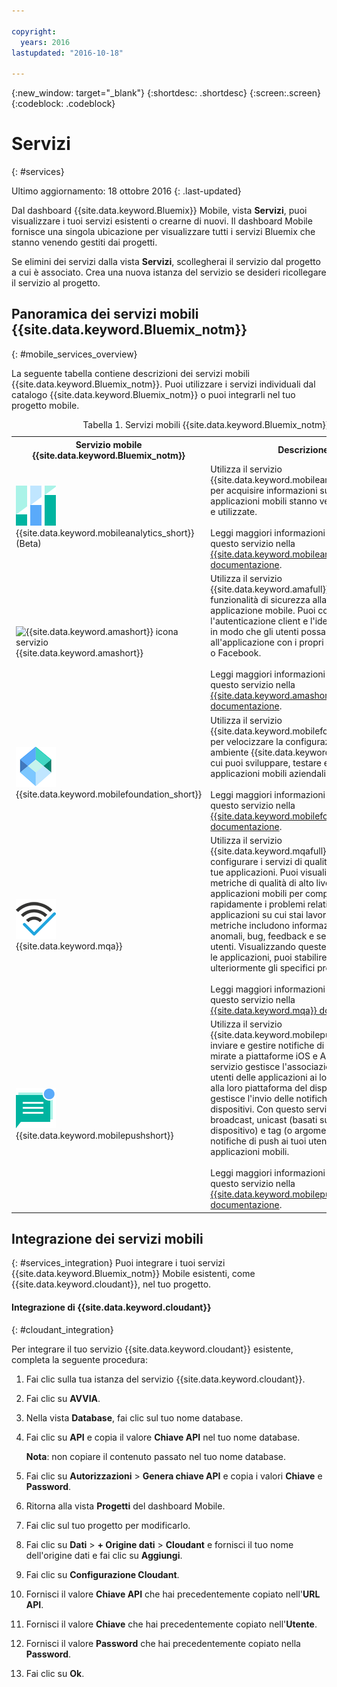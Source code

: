 ```yaml
---

copyright:
  years: 2016
lastupdated: "2016-10-18"

---
```

{:new_window: target="_blank"}
{:shortdesc: .shortdesc}
{:screen:.screen}
{:codeblock: .codeblock}

# Servizi
{: #services}

Ultimo aggiornamento: 18 ottobre 2016
{: .last-updated}

Dal dashboard {{site.data.keyword.Bluemix}} Mobile, vista **Servizi**, puoi visualizzare i tuoi servizi esistenti o crearne di nuovi. Il dashboard Mobile fornisce una singola ubicazione per visualizzare tutti i servizi Bluemix che stanno venendo gestiti dai progetti.  

Se elimini dei servizi dalla vista **Servizi**, scollegherai il servizio dal progetto a cui è associato. Crea una nuova istanza del servizio se desideri ricollegare il servizio al progetto.

## Panoramica dei servizi mobili {{site.data.keyword.Bluemix_notm}}
{: #mobile_services_overview}

La seguente tabella contiene descrizioni dei servizi mobili {{site.data.keyword.Bluemix_notm}}. Puoi utilizzare i servizi individuali dal catalogo {{site.data.keyword.Bluemix_notm}} o puoi integrarli nel tuo progetto mobile.

<table summary="Questa tabella descrive i servizi mobili {{site.data.keyword.Bluemix_notm}} e fornisce link alla documentazione del servizio">
<caption>Tabella 1. Servizi mobili {{site.data.keyword.Bluemix_notm}}</caption>
<th>Servizio mobile {{site.data.keyword.Bluemix_notm}}</th>
<th>Descrizione</th>
<tr>
<td> <img src="images/mobile_analytics_icon.png" alt="{{site.data.keyword.mobileanalytics_short}}icona"><br/>{{site.data.keyword.mobileanalytics_short}} (Beta)</td>
<td valign="top">Utilizza il servizio {{site.data.keyword.mobileanalytics_full}} per acquisire informazioni su come le applicazioni mobili stanno venendo eseguite e utilizzate.<br/><br/>
Leggi maggiori informazioni sull'utilizzo di questo servizio nella <a href="../services/mobileanalytics/index.html" alt="{{site.data.keyword.mobileanalytics_short}} link documentazione">{{site.data.keyword.mobileanalytics_short}} documentazione</a>.
</td>
</tr>
<tr>
<td><img src="images/authentication_icon
.png" alt="{{site.data.keyword.amashort}} icona servizio"><br/>{{site.data.keyword.amashort}}</td>
<td valign="top">Utilizza il servizio {{site.data.keyword.amafull}} per aggiungere funzionalità di sicurezza alla tua applicazione mobile. Puoi configurare l'autenticazione client e l'identità dei fornitori in modo che gli utenti possano accedere all'applicazione con i propri account Google o Facebook.<br/><br/>
Leggi maggiori informazioni sull'utilizzo di questo servizio nella <a href="../services/mobileaccess/index.html" alt="{{site.data.keyword.amashort}} link documentazione">{{site.data.keyword.amashort}} documentazione</a>.</td>
</tr>
<tr>
<td><img src="images/MFPFoundation_icon.png" alt="{{site.data.keyword.mobilefoundation_short}} icona servizio"><br/> {{site.data.keyword.mobilefoundation_short}}</td>
<td valign="top">Utilizza il servizio {{site.data.keyword.mobilefoundation_long}} per velocizzare la configurazione di un ambiente {{site.data.keyword.mfp_full}} da cui puoi sviluppare, testare e operare applicazioni mobili aziendali.<br/><br/>
Leggi maggiori informazioni sull'utilizzo di questo servizio nella <a href="../services/mobilefoundation/index.html" alt="{{site.data.keyword.mobilefoundation_short}} link documentazione">{{site.data.keyword.mobilefoundation_short}} documentazione</a>.</td>
</tr>
<tr>
<td><img src="images/mqa_icon.png" alt="{{site.data.keyword.mqa}} icona servizio"><br/>{{site.data.keyword.mqa}}</td>
<td valign="top">Utilizza il servizio {{site.data.keyword.mqafull}} per scoprire e configurare i servizi di qualità mobili per le tue applicazioni. Puoi visualizzare le metriche di qualità di alto livello per le applicazioni mobili per comprendere rapidamente i problemi relativi alle applicazioni su cui stai lavorando. Queste metriche includono informazioni su arresti anomali, bug, feedback e sensazioni degli utenti. Visualizzando queste informazioni per le applicazioni, puoi stabilire se analizzare ulteriormente gli specifici problemi.<br/><br/>
Leggi maggiori informazioni sull'utilizzo di questo servizio nella <a href="../services/MobileQualityAssurance/index.html" alt="{{site.data.keyword.mqa}} link documentazione">{{site.data.keyword.mqa}} documentazione</a>.</td>
</tr>
<tr>
<td><img src="images/push_icon.png" alt="icona servizio Push Notifications"><br/>{{site.data.keyword.mobilepushshort}}</td>
<td valign="top">Utilizza il servizio {{site.data.keyword.mobilepushfull}} per inviare e gestire notifiche di push mobili mirate a piattaforme iOS e Android. Questo servizio gestisce l'associazione dei tuoi utenti delle applicazioni ai loro dispositivi e alla loro piattaforma del dispositivo e gestisce l'invio delle notifiche di push ai dispositivi. Con questo servizio, puoi inviare broadcast, unicast (basati su ID utente e ID dispositivo) e tag (o argomenti) basati sulle notifiche di push ai tuoi utenti delle applicazioni mobili.<br/><br/>
Leggi maggiori informazioni sull'utilizzo di questo servizio nella <a href="../services/mobilepush/index.html" alt="{{site.data.keyword.mobilepushshort}} link documentazione">{{site.data.keyword.mobilepushshort}} documentazione</a>.</td>
</table>

## Integrazione dei servizi mobili
{: #services_integration}
Puoi integrare i tuoi servizi {{site.data.keyword.Bluemix_notm}} Mobile esistenti, come {{site.data.keyword.cloudant}}, nel tuo progetto.


#### Integrazione di {{site.data.keyword.cloudant}}
{: #cloudant_integration}

Per integrare il tuo servizio {{site.data.keyword.cloudant}} esistente, completa la seguente procedura:

1. Fai clic sulla tua istanza del servizio {{site.data.keyword.cloudant}}.
2. Fai clic su **AVVIA**.
3. Nella vista **Database**, fai clic sul tuo nome database.
4. Fai clic su **API** e copia il valore **Chiave API** nel tuo nome database.

   **Nota**: non copiare il contenuto passato nel tuo nome database.

5. Fai clic su **Autorizzazioni** > **Genera chiave API** e copia i valori **Chiave** e **Password**.
6. Ritorna alla vista **Progetti** del dashboard Mobile.
7. Fai clic sul tuo progetto per modificarlo.
8. Fai clic su **Dati** > **+ Origine dati** > **Cloudant** e fornisci il tuo nome dell'origine dati e fai clic su **Aggiungi**.
9. Fai clic su **Configurazione Cloudant**.
10. Fornisci il valore **Chiave API** che hai precedentemente copiato nell'**URL API**.
11. Fornisci il valore **Chiave** che hai precedentemente copiato nell'**Utente**.
12. Fornisci il valore **Password** che hai precedentemente copiato nella **Password**.
13. Fai clic su **Ok**.
